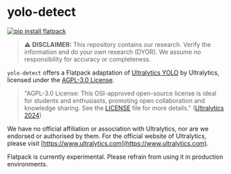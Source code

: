 # yolo-detect

[![pip install flatpack](https://img.shields.io/badge/pip%20install-flatpack-5865f2)](https://pypi.org/project/flatpack/)

> :warning: **DISCLAIMER:** This repository contains our research. Verify the information and do your own research (DYOR). We assume no responsibility for accuracy or completeness.

`yolo-detect` offers a Flatpack adaptation of [Ultralytics YOLO](https://github.com/ultralytics) by Ultralytics, licensed under the [AGPL-3.0 License](https://github.com/ultralytics/ultralytics/blob/main/LICENSE).

> "AGPL-3.0 License: This OSI-approved open-source license is ideal for students and enthusiasts, promoting open collaboration and knowledge sharing. See the [LICENSE](https://github.com/ultralytics/ultralytics/blob/main/LICENSE) file for more details." ([Ultralytics 2024](https://github.com/ultralytics/ultralytics/blob/main/README.md))

We have no official affiliation or association with Ultralytics, nor are we endorsed or authorised by them. For the official website of Ultralytics, please visit [https://www.ultralytics.com](https://www.ultralytics.com).

Flatpack is currently experimental. Please refrain from using it in production environments.
